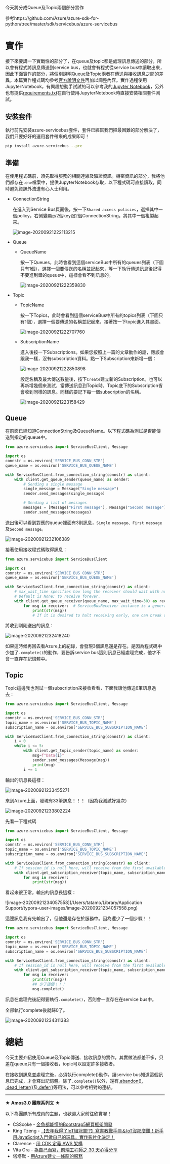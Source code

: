 今天將分成Queue及Topic兩個部分實作

參考https://github.com/Azure/azure-sdk-for-python/tree/master/sdk/servicebus/azure-servicebus


# 實作

接下來要講一下實戰性的部分了，在queue及topic都是處理訊息傳送的部分，所以會有程式將訊息傳送到service bus，也就會有程式從service bus中讀取出來，因此下面實作的部分，將個別說明Queue及Topic兩者在傳送與接收訊息之間的差異。本篇實作程式碼均參考[官方說明文件](https://github.com/Azure/azure-sdk-for-python/tree/master/sdk/servicebus/azure-servicebus)再加以調整內容。實作過程使用JupyterNotebook，有興趣想動手試試的可以參考我的[Jupyter Notebook](https://github.com/HanInfinity/iron12th_Azure/blob/master/JupyterNotebook/ServiceBus.ipynb)，另外也有提供[requirements.txt](https://github.com/HanInfinity/iron12th_Azure/blob/master/JupyterNotebook/requirements.txt)在自行使用JupyterNotebook時直接安裝相關套件測試。

## 安裝套件

執行前先安裝azure-servicebus套件，套件已經幫我們把最困難的部分解決了，我們只要好好的運用套件帶來的成果即可！

```bash
pip install azure-servicebus --pre
```

## 準備

在使用程式碼前，須先取得服務的相關連線及驗證資訊。機密資訊的部分，我將他們都存在`.env`檔案中，提供JupyterNotebook存取，以下程式碼可直接讀取，同時避免資訊外洩遭有心人士利用。
- ConnectionString

  在進入到Service Bus頁面後，按一下`Shared access policies`，選擇其中一個policy，右側變顯示2個key跟2個ConnectionString，將其中一個複製起來。

  ![image-20200921222113215](https://raw.githubusercontent.com/HanInfinity/MDnoteImg/master/typora_uploadimage-20200921222113215.png)

- Queue
  
  - QueueName
  
    按一下Queues，此時會看到這個serviceBus中所有的queues列表（下圖只有1個），選擇一個要傳送的名稱並記起來，等一下執行傳送訊息後記得不要進到錯的queue中，這樣會看不到訊息的。
  
    ![image-20200921222359830](https://raw.githubusercontent.com/HanInfinity/MDnoteImg/master/typora_uploadimage-20200921222359830.png)
  
- Topic
  - TopicName
  
    按一下Topics，此時會看到這個serviceBus中所有的topics列表（下圖只有1個），選擇一個要傳送的名稱並記起來，接著按一下topic進入其畫面。
  
    ![image-20200921222707760](https://raw.githubusercontent.com/HanInfinity/MDnoteImg/master/typora_uploadimage-20200921222707760.png)
  
  - SubscriptionName
  
    進入後按一下Subscriptions。如果您按照上一篇的文章動作的話，應該會跟我一樣，沒有subscription資料。點一下Subscription來新增一個：
  
    ![image-20200921222850898](https://raw.githubusercontent.com/HanInfinity/MDnoteImg/master/typora_uploadimage-20200921222850898.png)
  
    設定名稱及最大傳送數量後，按下`Create`建立新的Subscription。也可以再新增幾個來測試，當傳送訊息到Topic時，Topic底下的Subscription皆會收到同樣的訊息。同樣的要記下每一個subscription的名稱。
  
    ![image-20200921223158429](https://raw.githubusercontent.com/HanInfinity/MDnoteImg/master/typora_uploadimage-20200921223158429.png)
    
    

## Queue

在前面已經知道ConnectionString及QueueName。以下程式碼為測試是否能傳送到指定的queue中。

```python
from azure.servicebus import ServiceBusClient, Message

import os
connstr = os.environ['SERVICE_BUS_CONN_STR']
queue_name = os.environ['SERVICE_BUS_QUEUE_NAME']

with ServiceBusClient.from_connection_string(connstr) as client:
    with client.get_queue_sender(queue_name) as sender:
        # Sending a single message
        single_message = Message("Single message")
        sender.send_messages(single_message)

        # Sending a list of messages
        messages = [Message("First message"), Message("Second message")]
        sender.send_messages(messages)
```

送出後可以看到對應的queue裡面有3則訊息，`Single message`、`First message`及`Second message`。

![image-20200921232106389](https://raw.githubusercontent.com/HanInfinity/MDnoteImg/master/typora_uploadimage-20200921232106389.png)

接著使用接收程式碼取得訊息：

```python
from azure.servicebus import ServiceBusClient

import os
connstr = os.environ['SERVICE_BUS_CONN_STR']
queue_name = os.environ['SERVICE_BUS_QUEUE_NAME']

with ServiceBusClient.from_connection_string(connstr) as client:
    # max_wait_time specifies how long the receiver should wait with no incoming messages before stopping receipt.  
    # Default is None; to receive forever.
    with client.get_queue_receiver(queue_name, max_wait_time=30) as receiver:
        for msg in receiver:  # ServiceBusReceiver instance is a generator. This is equivilent to get_streaming_message_iter().
            print(str(msg))
            # If it is desired to halt receiving early, one can break out of the loop here safely.
```

將收到剛剛送出的訊息：

![image-20200921232418240](https://raw.githubusercontent.com/HanInfinity/MDnoteImg/master/typora_uploadimage-20200921232418240.png)

如果這時候再回去看Azure上的紀錄，會發現3個訊息還是存在。是因為程式碼中少加了`.complete()`的動作，要告訴service bus這則訊息已經處理完成，他才不會一直存在記憶體中。

## Topic

Topic這邊我也測試一個subscription來接收看看，下面我讓他傳送6筆訊息過去：

```python
from azure.servicebus import ServiceBusClient, Message

import os
connstr = os.environ['SERVICE_BUS_CONN_STR']
topic_name = os.environ['SERVICE_BUS_TOPIC_NAME']
subscription_name = os.environ['SERVICE_BUS_SUBSCRIPTION_NAME']

with ServiceBusClient.from_connection_string(connstr) as client:
    i = 0
    while i <= 5:
        with client.get_topic_sender(topic_name) as sender:
            msg=f"Data{i}"
            sender.send_messages(Message(msg))
            print(msg)
        i += 1
```

輸出的訊息長這樣：

![image-20200921233455271](https://raw.githubusercontent.com/HanInfinity/MDnoteImg/master/typora_uploadimage-20200921233455271.png)

來到Azure上面，發現有33筆訊息！！！（因為我測試好幾次）

![image-20200921233802224](https://raw.githubusercontent.com/HanInfinity/MDnoteImg/master/typora_uploadimage-20200921233802224.png)

先看一下程式碼

```python
from azure.servicebus import ServiceBusClient, Message

import os
connstr = os.environ['SERVICE_BUS_CONN_STR']
topic_name = os.environ['SERVICE_BUS_TOPIC_NAME']
subscription_name = os.environ['SERVICE_BUS_SUBSCRIPTION_NAME']

with ServiceBusClient.from_connection_string(connstr) as client:
    # If session_id is null here, will receive from the first available session.
    with client.get_subscription_receiver(topic_name, subscription_name) as receiver:
        for msg in receiver:
            print(str(msg))
```

看起來很正常，輸出的訊息長這樣：

![image-20200921234057558](/Users/tatamo/Library/Application Support/typora-user-images/image-20200921234057558.png)

這邊訊息我有先輸出了，但他還是存在於服務中。因為還少了一個步驟！！

```python
from azure.servicebus import ServiceBusClient, Message

import os
connstr = os.environ['SERVICE_BUS_CONN_STR']
topic_name = os.environ['SERVICE_BUS_TOPIC_NAME']
subscription_name = os.environ['SERVICE_BUS_SUBSCRIPTION_NAME']

with ServiceBusClient.from_connection_string(connstr) as client:
    # If session_id is null here, will receive from the first available session.
    with client.get_subscription_receiver(topic_name, subscription_name) as receiver:
        for msg in receiver:
            print(str(msg))
            ## 少了這個！！！
            msg.complete()
```

訊息在處理完後記得要執行`.complete()`，否則會一直存在在service bus中。

全部執行complete後就歸0了。

![image-20200921234311383](https://raw.githubusercontent.com/HanInfinity/MDnoteImg/master/typora_uploadimage-20200921234311383.png)

# 總結
今天主要介紹使用Queue及Topic傳送、接收訊息的實作，其實做法都差不多，只差在queue只有一個接收者，topic可以設定許多接收者。

在接收到訊息並處理完後，必須執行complete()動作，讓service bus知道這個訊息已完成，才會釋出記憶體。除了`.complete()`以外，還有[.abandon()](https://azuresdkdocs.blob.core.windows.net/$web/python/azure-servicebus/latest/azure.servicebus.html?highlight=abandon#azure.servicebus.ReceivedMessage.abandon), [.dead_letter()](https://azuresdkdocs.blob.core.windows.net/$web/python/azure-servicebus/latest/azure.servicebus.html?highlight=dead_letter#azure.servicebus.ReceivedMessage.dead_letter)及[.defer()](https://azuresdkdocs.blob.core.windows.net/$web/python/azure-servicebus/latest/azure.servicebus.html?highlight=defer#azure.servicebus.ReceivedMessage.defer)等用法，可以參考相對的連結。

---
★ **Amos3.0 團隊系列文** ★  

以下為團隊所有成員的主題，也歡迎大家前往欣賞喔！

- CSScoke - [金魚都能懂的Bootstrap5網頁框架開發](https://ithelp.ithome.com.tw/users/20112550/ironman/3796)  
- King Tzeng - [【去年我得了IoT組冠軍!?】寫書教戰手冊＆IoT沒那麼難！新手用JavaScript入門做自己的玩具，實作影片化決定！](https://ithelp.ithome.com.tw/users/20103130/ironman/3712)  
- Clarence - [用 CDK 定義 AWS 架構](https://ithelp.ithome.com.tw/users/20117701/ironman/3734)  
- Vita Ora - [為自己而寫，前端工程師之 30 天心得分享](https://ithelp.ithome.com.tw/users/20112656/ironman/3799)  
- 塔塔默 - [用Azure建立一條龍的服務](https://ithelp.ithome.com.tw/users/20112552/ironman/3823)